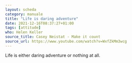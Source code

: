 ```yaml
---
layout: scheda
category: manuale
title: "Life is daring adventure"
date: 2021-12-16T08:37:27+01:00
tags: [attitude]
who: Helen Keller
source_title: Casey Neistat - Make it count
source_url: https://www.youtube.com/watch?v=WxfZkMm3wcg
---
```


Life is either daring adventure or nothing at all.
